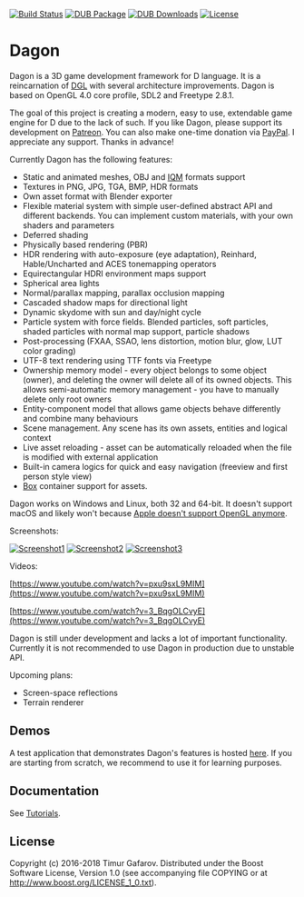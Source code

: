 [![Build Status](https://travis-ci.org/gecko0307/dagon.svg?branch=master)](https://travis-ci.org/gecko0307/dagon)
[![DUB Package](https://img.shields.io/dub/v/dagon.svg)](https://code.dlang.org/packages/dagon)
[![DUB Downloads](https://img.shields.io/dub/dt/dagon.svg)](https://code.dlang.org/packages/dagon)
[![License](http://img.shields.io/badge/license-boost-blue.svg)](http://www.boost.org/LICENSE_1_0.txt)

Dagon
=====
Dagon is a 3D game development framework for D language. It is a reincarnation of [DGL](https://github.com/gecko0307/dgl) with several architecture improvements. Dagon is based on OpenGL 4.0 core profile, SDL2 and Freetype 2.8.1.

The goal of this project is creating a modern, easy to use, extendable game engine for D due to the lack of such. If you like Dagon, please support its development on [Patreon](https://www.patreon.com/gecko0307). You can also make one-time donation via [PayPal](https://www.paypal.me/tgafarov). I appreciate any support. Thanks in advance!

Currently Dagon has the following features:
* Static and animated meshes, OBJ and [IQM](https://github.com/lsalzman/iqm) formats support
* Textures in PNG, JPG, TGA, BMP, HDR formats
* Own asset format with Blender exporter
* Flexible material system with simple user-defined abstract API and different backends. You can implement custom materials, with your own shaders and parameters
* Deferred shading
* Physically based rendering (PBR)
* HDR rendering with auto-exposure (eye adaptation), Reinhard, Hable/Uncharted and ACES tonemapping operators
* Equirectangular HDRI environment maps support
* Spherical area lights
* Normal/parallax mapping, parallax occlusion mapping
* Cascaded shadow maps for directional light
* Dynamic skydome with sun and day/night cycle
* Particle system with force fields. Blended particles, soft particles, shaded particles with normal map support, particle shadows
* Post-processing (FXAA, SSAO, lens distortion, motion blur, glow, LUT color grading)
* UTF-8 text rendering using TTF fonts via Freetype
* Ownership memory model - every object belongs to some object (owner), and deleting the owner will delete all of its owned objects. This allows semi-automatic memory management - you have to manually delete only root owners
* Entity-component model that allows game objects behave differently and combine many behaviours
* Scene management. Any scene has its own assets, entities and logical context
* Live asset reloading - asset can be automatically reloaded when the file is modified with external application
* Built-in camera logics for quick and easy navigation (freeview and first person style view)
* [Box](https://github.com/gecko0307/box) container support for assets.

Dagon works on Windows and Linux, both 32 and 64-bit. It doesn't support macOS and likely won't because [Apple doesn't support OpenGL anymore](https://developer.apple.com/macos/whats-new/#deprecationofopenglandopencl).

Screenshots:

[![Screenshot1](https://raw.githubusercontent.com/gecko0307/dagon-demo/master/screenshots/car-thumb.jpg)](https://raw.githubusercontent.com/gecko0307/dagon-demo/master/screenshots/car.jpg)
[![Screenshot2](https://raw.githubusercontent.com/gecko0307/dagon-demo/master/screenshots/characters-thumb.jpg)](https://raw.githubusercontent.com/gecko0307/dagon-demo/master/screenshots/characters.jpg)
[![Screenshot3](https://raw.githubusercontent.com/gecko0307/dagon-demo/master/screenshots/lights-thumb.jpg)](https://raw.githubusercontent.com/gecko0307/dagon-demo/master/screenshots/lights.jpg)

Videos:

[https://www.youtube.com/watch?v=pxu9sxL9MIM](https://www.youtube.com/watch?v=pxu9sxL9MIM)

[https://www.youtube.com/watch?v=3_BqgOLCvyE](https://www.youtube.com/watch?v=3_BqgOLCvyE)

Dagon is still under development and lacks a lot of important functionality. Currently it is not recommended to use Dagon in production due to unstable API.

Upcoming plans:

* Screen-space reflections
* Terrain renderer

Demos
-----
A test application that demonstrates Dagon's features is hosted [here](https://github.com/gecko0307/dagon-demo). If you are starting from scratch, we recommend to use it for learning purposes.

Documentation
-------------
See [Tutorials](https://github.com/gecko0307/dagon/wiki/Tutorials).

License
-------
Copyright (c) 2016-2018 Timur Gafarov. Distributed under the Boost Software License, Version 1.0 (see accompanying file COPYING or at http://www.boost.org/LICENSE_1_0.txt).
